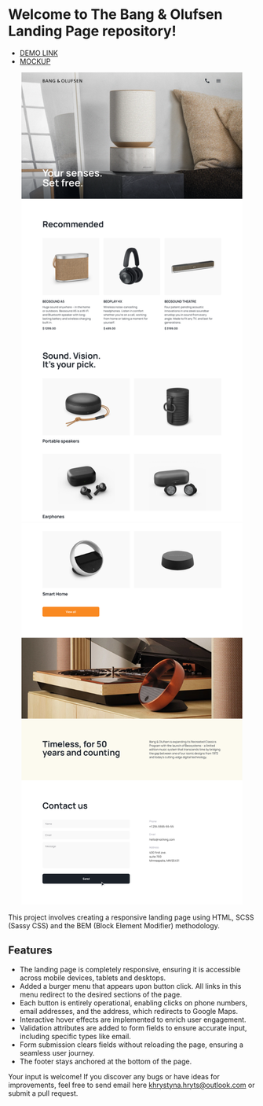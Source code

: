 #  Welcome to The Bang & Olufsen Landing Page repository!

- [DEMO LINK](https://chrishryts.github.io/page-landing/)
- [MOCKUP](https://www.figma.com/design/DtkQmQ797hk0nI4KfMi2Uq/BOSE-New-Version?node-id=6817-212/)

<p align="center">
  <img width="450" src="./for_readMe/1.png">
  <img width="450" src="./for_readMe/2.png">
</p>

This project involves creating a responsive landing page using HTML, SCSS (Sassy CSS) and the BEM (Block Element Modifier) methodology.

## Features

- The landing page is completely responsive, ensuring it is accessible across mobile devices, tablets and desktops.
- Added a burger menu that appears upon button click. All links in this menu redirect to the desired sections of the page.
- Each button is entirely operational, enabling clicks on phone numbers, email addresses, and the address, which redirects to Google Maps.
- Interactive hover effects are implemented to enrich user engagement.
- Validation attributes are added to form fields to ensure accurate input, including specific types like email.
- Form submission clears fields without reloading the page, ensuring a seamless user journey.
- The footer stays anchored at the bottom of the page.

Your input is welcome! If you discover any bugs or have ideas for improvements, feel free to send email here khrystyna.hryts@outlook.com or submit a pull request.
